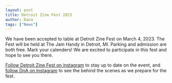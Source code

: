```yaml
---
layout: post
title: Detroit Zine Fest 2023
author: Dana
tags: ["News"]
---
```


We have been accepted to table at Detroit Zine Fest on March 4, 2023. The Fest will be held at The Jam Handy in Detroit, MI. Parking and admission are both free. Mark your calenders! We are excited to participate in this fest and hope to see you there.

<a href="https://www.instagram.com/detzinefest/">Follow Detroit Zine Fest on instagram</a> to stay up to date on the event, and <a href="http://www.instagram.com/dna.artists/">follow DnA on Instagram</a> to see the behind the scenes as we prepare for the fest.

